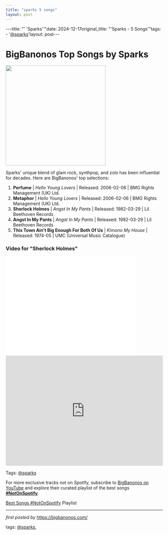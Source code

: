 ```yaml
---
title: "sparks 5 songs"
layout: post
---
```

---title: "' 'Sparks''"date: 2024-12-17original_title: "'Sparks - 5 Songs'"tags:  - '[@sparks](/tags/sparks/)'layout: post---<h1>BigBanonos Top Songs by Sparks</h1><div class="separator"><a href="https://uploads.nialler9.com/wp-content/uploads/2014/01/03172439/1974-08_bravo.jpg" ><img alt="" border="0" width="320" data-original-height="1184" data-original-width="1800" src="https://uploads.nialler9.com/wp-content/uploads/2014/01/03172439/1974-08_bravo.jpg"/></a></div> <p>Sparks' unique blend of glam rock, synthpop, and zolo has been influential for decades. Here are BigBanonos' top selections:</p> <ol> <li><strong>Perfume</strong> | <em>Hello Young Lovers</em> | Released: 2006-02-06 | BMG Rights Management (UK) Ltd.</li> <li><strong>Metaphor</strong> | <em>Hello Young Lovers</em> | Released: 2006-02-06 | BMG Rights Management (UK) Ltd.</li> <li><strong>Sherlock Holmes</strong> | <em>Angst In My Pants</em> | Released: 1982-03-29 | Lil Beethoven Records</li> <li><strong>Angst In My Pants</strong> | <em>Angst In My Pants</em> | Released: 1982-03-29 | Lil Beethoven Records</li> <li><strong>This Town Ain't Big Enough For Both Of Us</strong> | <em>Kimono My House</em> | Released: 1974-05 | UMC (Universal Music Catalogue)</li></ol><h3> Video for "Sherlock Holmes"</h3><iframe allowfullscreen="" frameborder="0" height="315" src="//www.youtube.com/embed/ZeqPmPKcHXA" width="420"></iframe> <div> <iframe allow="autoplay; clipboard-write; encrypted-media; fullscreen; picture-in-picture" frameborder="0" height="352" loading="lazy" src="https://open.spotify.com/embed/playlist/7CfbXLnlUnJexkPlWDYCy5?utm_source=generator" width="100%"></iframe></div><p>Tags: [@sparks](/tags/sparks/)</p><!--Subscribe and Playlist Links--><div>    <p>For more exclusive tracks not on Spotify, subscribe to <a href="https://www.youtube.com/[@BigBanonos](/tags/BigBanonos/)" target="_blank">BigBanonos on YouTube</a> and explore their curated playlist of the best songs <strong>[#NotOnSpotify](/tags/NotOnSpotify/)</strong>.</p>    <p><a href="https://www.youtube.com/playlist?list=PLtuNtuTatqI0kFahUCbtbfenC_ET5O_tr" target="_blank">Best Songs [#NotOnSpotify](/tags/NotOnSpotify/) Playlist<br /></a></p></div><hr /><p><em>first posted by</em> <a href="https://bigbanonos.com/" rel="noopener" target="_new">https://bigbanonos.com/</a></p><p>tags: [@sparks](/tags/sparks/),</p>